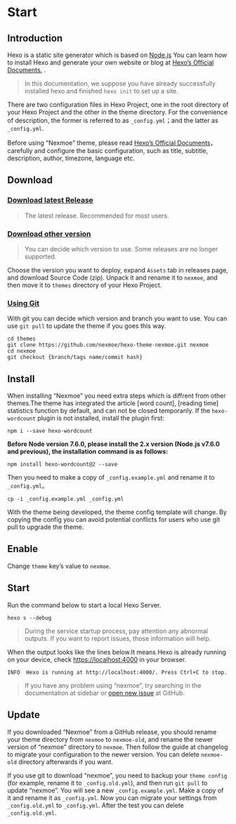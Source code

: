 # Start

## Introduction

Hexo is a static site generator which is based on [Node.js](https://nodejs.org/) You can learn how to install Hexo and generate your own website or blog at [Hexo’s Official Documents.](https://hexo.io/docs) .

> In this documentation, we suppose you have already successfully installed hexo and finished `hexo init` to set up a site.

There are two configuration files in Hexo Project, one in the root directory of your Hexo Project and the other in the theme directory. For the convenience of description, the former is referred to as `_config.yml`；and the latter as `_config.yml`.

Before using “Nexmoe” theme, please read [Hexo’s Official Documents](https://hexo.io/docs)，carefully and configure the basic configuration, such as title, subtitle, description, author, timezone, language etc.

## Download

### [Download latest Release](https://github.com/nexmoe/hexo-theme-nexmoe/releases/latest)

> The latest release. Recommended for most users.

### [Download other version](https://github.com/nexmoe/hexo-theme-nexmoe/releases)

> You can decide which version to use. Some releases are no longer supported.

Choose the version you want to deploy, expand `Assets` tab in releases page, and download Source Code \(zip\). Unpack it and rename it to `nexmoe`, and then move it to `themes` directory of your Hexo Project.

### [Using Git](https://github.com/nexmoe/hexo-theme-nexmoe)

With git you can decide which version and branch you want to use. You can use `git pull` to update the theme if you goes this way.

```text
cd themes
git clone https://github.com/nexmoe/hexo-theme-nexmoe.git nexmoe
cd nexmoe
git checkout {branch/tags name/commit hash}
```

## Install

When installing “Nexmoe” you need extra steps which is diffrent from other themes.The theme has integrated the article \[word count\], \[reading time\] statistics function by default, and can not be closed temporarily. If the `hexo-wordcount` plugin is not installed, install the plugin first:

```text
npm i --save hexo-wordcount
```

**Before Node version 7.6.0, please install the 2.x version \(Node.js v7.6.0 and previous\), the installation command is as follows:**

```text
npm install hexo-wordcount@2 --save
```

Then you need to make a copy of `_config.example.yml` and rename it to `_config.yml`。

```text
cp -i _config.example.yml _config.yml
```

With the theme being developed, the theme config template will change. By copying the config you can avoid potential conflicts for users who use git pull to upgrade the theme.

## Enable

Change `theme` key’s value to `nexmoe`.

## Start

Run the command below to start a local Hexo Server.

```text
hexo s --debug
```

> During the service startup process, pay attention any abnormal outputs. If you want to report issues, those information will help.

When the output looks like the lines below.It means Hexo is already running on your device, check [https://localhost:4000](https://localhost:4000) in your browser.

```text
INFO  Hexo is running at http://localhost:4000/. Press Ctrl+C to stop.
```

> If you have any problem using “nexmoe”, try searching in the documentation at sidebar or [open new issue](https://github.com/nexmoe/hexo-theme-nexmoe/issues/new) at GitHub.

## Update

If you downloaded “Nexmoe” from a GitHub release, you should rename your theme directory from `nexmoe` to `nexmoe-old`, and rename the newer version of “nexmoe” directory to `nexmoe`. Then follow the guide at changelog to migrate your configuration to the newer version. You can delete `nexmoe-old` directory afterwards if you want.

If you use git to download “nexmoe”, you need to backup your `theme config` \(for example, rename it to `_config.old.yml`\), and then run `git pull` to update “nexmoe”. You will see a new `_config.example.yml`. Make a copy of it and rename it as `_config.yml`. Now you can migrate your settings from `_config.old.yml` to `_config.yml`. After the test you can delete `_config.old.yml`.

